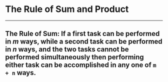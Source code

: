 # The Rule of Sum and Product
---
**The Rule of Sum**: If a first task can be performed in _m_ ways, while 
a second task can be performed in _n_ ways, and the two tasks cannot be 
performed simultaneously then performing either task can be accomplished 
in any one of `m + n` ways.
---
